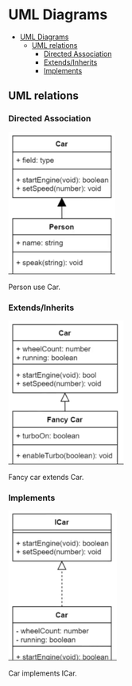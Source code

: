 # UML Diagrams

- [UML Diagrams](#uml-diagrams)
  - [UML relations](#uml-relations)
    - [Directed Association](#directed-association)
    - [Extends/Inherits](#extendsinherits)
    - [Implements](#implements)

## UML relations

### Directed Association

![Directed Association](images/1.png)

Person use Car.

### Extends/Inherits

![Extends](images/2.png)

Fancy car extends Car.

### Implements

![Implements](images/3.png)

Car implements ICar.
